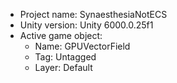 <!-- UNITY CODE ASSIST INSTRUCTIONS START -->
- Project name: SynaesthesiaNotECS
- Unity version: Unity 6000.0.25f1
- Active game object:
  - Name: GPUVectorField
  - Tag: Untagged
  - Layer: Default
<!-- UNITY CODE ASSIST INSTRUCTIONS END -->
